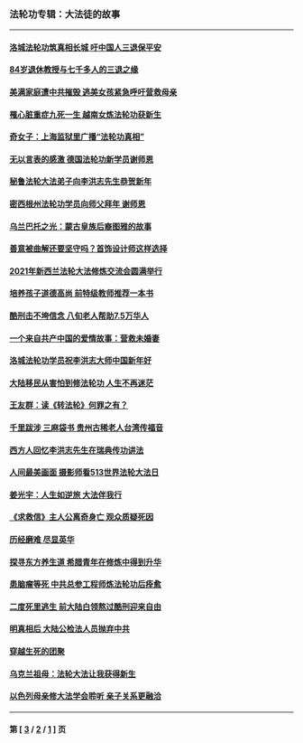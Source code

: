 ### 法轮功专辑：大法徒的故事
---
#### [洛城法轮功筑真相长城 吁中国人三退保平安](../../pages/nf1147481/n13892471.md?01260430) 
#### [84岁退休教授与七千多人的三退之缘](../../pages/nf1147481/n13796650.md?01260430) 
#### [美满家庭遭中共摧毁 逃美女孩紧急呼吁营救母亲](../../pages/nf1147481/n13792859.md?01260430) 
#### [罹心脏重症九死一生 越南女炼法轮功获新生](../../pages/nf1147481/n13732766.md?01260430) 
#### [奇女子：上海监狱里广播“法轮功真相”](../../pages/nf1147481/n13726443.md?01260430) 
#### [无以言表的感激 德国法轮功新学员谢师恩](../../pages/nf1147481/n13543790.md?01260430) 
#### [秘鲁法轮大法弟子向李洪志先生恭贺新年](../../pages/nf1147481/n13540182.md?01260430) 
#### [密西根州法轮功学员向师父拜年 谢师恩](../../pages/nf1147481/n13538183.md?01260430) 
#### [乌兰巴托之光：蒙古皇族后裔图雅的故事](../../pages/nf1147481/n13155759.md?01260430) 
#### [善意被曲解还要坚守吗？首饰设计师这样选择](../../pages/nf1147481/n13077575.md?01260430) 
#### [2021年新西兰法轮大法修炼交流会圆满举行](../../pages/nf1147481/n13033149.md?01260430) 
#### [培养孩子道德高尚 前特级教师推荐一本书](../../pages/nf1147481/n12938640.md?01260430) 
#### [酷刑击不垮信念 八旬老人帮助7.5万华人](../../pages/nf1147481/n12880712.md?01260430) 
#### [一个来自共产中国的爱情故事：营救未婚妻](../../pages/nf1147481/n12778386.md?01260430) 
#### [洛城法轮功学员祝李洪志大师中国新年好](../../pages/nf1147481/n12724685.md?01260430) 
#### [大陆移民从害怕到修法轮功 人生不再迷茫](../../pages/nf1147481/n12414325.md?01260430) 
#### [王友群：读《转法轮》何罪之有？](../../pages/nf1147481/n12408647.md?01260430) 
#### [千里跋涉 三麻袋书 贵州古稀老人台湾传福音](../../pages/nf1147481/n12198750.md?01260430) 
#### [西方人回忆李洪志先生在瑞典传功讲法](../../pages/nf1147481/n12099607.md?01260430) 
#### [人间最美画面 摄影师看513世界法轮大法日](../../pages/nf1147481/n12094118.md?01260430) 
#### [姜光宇：人生如逆旅 大法伴我行](../../pages/nf1147481/n12088664.md?01260430) 
#### [《求救信》主人公离奇身亡 观众质疑死因](../../pages/nf1147481/n11845215.md?01260430) 
#### [历经磨难 尽显英华](../../pages/nf1147481/n11723297.md?01260430) 
#### [探寻东方养生道 希腊青年在修炼中得到升华](../../pages/nf1147481/n11494502.md?01260430) 
#### [患脑瘤等死 中共总参工程师炼法轮功后痊愈](../../pages/nf1147481/n11466682.md?01260430) 
#### [二度死里逃生 前大陆白领熬过酷刑迎来自由](../../pages/nf1147481/n11368594.md?01260430) 
#### [明真相后 大陆公检法人员抛弃中共](../../pages/nf1147481/n11358618.md?01260430) 
#### [穿越生死的团聚](../../pages/nf1147481/n11258922.md?01260430) 
#### [乌克兰祖母：法轮大法让我获得新生](../../pages/nf1147481/n11269457.md?01260430) 
#### [以色列母亲修大法学会聆听 亲子关系更融洽](../../pages/nf1147481/n11268195.md?01260430) 

---
#### 第 [ [3](./3.md?01260430) / [2](./2.md?01260430) / [1](./1.md?01260430) ] 页
